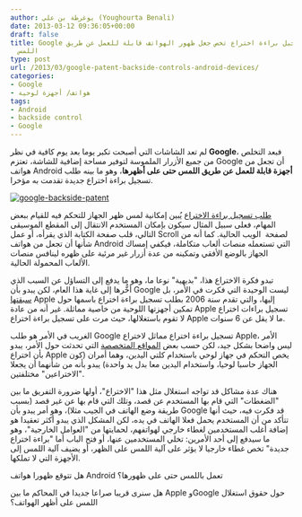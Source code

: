 ```yaml
---
author: يوغرطة بن علي (Youghourta Benali)
date: 2013-03-12 09:36:05+00:00
draft: false
title: Google تتقدم بطلب تسجيل براءة اختراع تخص جعل ظهور الهواتف قابلة للعمل عن طريق
  اللمس
type: post
url: /2013/03/google-patent-backside-controls-android-devices/
categories:
- Google
- هواتف/ أجهزة لوحية
tags:
- Android
- backside control
- Google
---
```


لم تعد الشاشات التي أصبحت تكبر يوما بعد يوم كافية في نظر **Google**، فبعد التخلص من جميع الأزرار الملموسة لتوفير مساحة إضافية للشاشة، تعتزم Google أن تجعل من هواتف Android **أجهزة قابلة للعمل عن طريق اللمس حتى على أظهرها**، وهو ما بينه طلب تسجيل براءة اختراع جديدة تقدمت به مؤخرا.




[![google-backside-patent](http://www.it-scoop.com/wp-content/uploads/2013/03/google-backside-patent.jpg)
](http://www.it-scoop.com/wp-content/uploads/2013/03/google-backside-patent.jpg)




[طلب تسجيل براءة الاختراع](http://www.patentbolt.com/2013/03/google-in-race-with-apple-to-bring-backside-controls-to-devices.html) يُبين إمكانية لمس ظهر الجهاز للتحكم فيه للقيام ببعض المهام، فعلى سبيل المثال سيكون بإمكان المستخدم الانتقال إلى المقطع الموسيقى التالي، قلب صفحة الكتابة الذي يقرأه، أو عمل Scroll لصفحة  الويب الحالية. كما أنه من شأنها أن تجعل من هواتف Android التي تستعمله منصات ألعاب متكاملة، فيكفي إمساك الجهاز بالوضع الأفقي وتمكينه من عدة أزرار غير مرئية على ظهره لينافس منصات الألعاب المحمولة الحالية.




تبدو فكرة الاختراع هذا، "بديهية" نوعا ما، وهو ما يدفع إلى التساؤل عن السبب الذي أخٌّرها إلى غاية هذا العام، لكن يبدو بأن Google ليست الوحيدة التي فكرت في الأمر، بل [سبقتها](http://www.patentlyapple.com/patently-apple/2010/01/apple-the-tablet-prophecies.html) Apple إليها، والتي تقدم سنة 2006 بطلب تسجيل براءة اختراع باسمها حول تمكين أجهزتها اللوحية من خاصية مماثلة. غير أنه من عادة Apple تسجيل براءات اختراع لا تقوم باستغلالها، حيث مرت على تسجيل براءة اختراع Apple ما لا يقل عن 6 سنوات.




الغريب في الأمر هو طلب Google تسجيل براءة اختراع مماثل لاختراع Apple، الأمر ليس واضحا بشكل جيد، لكن حسب بعض [المواقع المتخصصة](http://arstechnica.com/gadgets/2013/03/google-files-a-patent-for-backside-controls-on-future-android-devices/) التي تحدثت حول الأمر، يبدو بأن اختراع Apple يخص التحكم في جهاز لوحي باستخدام كلتي اليدين، وهما أمران (كون الجهاز حاسبا لوحيا، واستخدام اليدين معا بدل يد واحدة) يبدو بأنه من شأنهما أن يجعلا "الاختراعين" مختلفتين.




هناك عدة مشاكل قد تواجه استغلال مثل هذا "الاختراع"، أولها ضرورة التفريق ما بين "الضغطات" التي قام بها المستخدم عن قصد، وتلك التي قام بها عن غير قصد (بسبب طريقة وضع الهاتف في الجيب مثلا)، وهو أمر يبدو بأن Google قد فكرت فيه، حيث أنها تتأكد من أن المستخدم يحمل فعلا الهاتف في يده، لكن المشكل الذي يبدو أكثر تعقيدا هو إضافة أغلب المستخدمين لغطاء خارجي لهواتفهم، لحمايتها من "العوامل الخارجية"، وهو ما سيدفع إلى أحد الأمرين: تخلي المستخدمين عنها، أو فتح الباب أما "براءة اختراع جديدة" تخص غطاء خارجيا لا يؤثر على آلية اللمس على الظهر، أو يضيف آلية اللمس إلى الأجهزة التي لا تملكها.




هل تتوقع ظهورا هواتف Android تعمل باللمس حتى على ظهورها؟




هل سنرى قريبا صراعا جديدا في المحاكم ما بين Apple وGoogle حول حقوق استغلال اللمس على أظهر الهواتف؟
